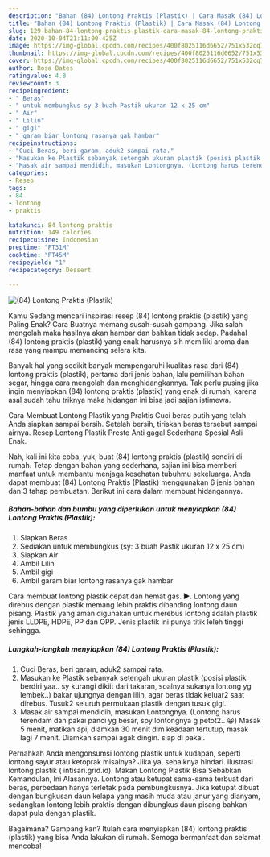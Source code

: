 ```yaml
---
description: "Bahan (84) Lontong Praktis (Plastik) | Cara Masak (84) Lontong Praktis (Plastik) Yang Enak Dan Mudah"
title: "Bahan (84) Lontong Praktis (Plastik) | Cara Masak (84) Lontong Praktis (Plastik) Yang Enak Dan Mudah"
slug: 129-bahan-84-lontong-praktis-plastik-cara-masak-84-lontong-praktis-plastik-yang-enak-dan-mudah
date: 2020-10-04T21:11:00.425Z
image: https://img-global.cpcdn.com/recipes/400f8025116d6652/751x532cq70/84-lontong-praktis-plastik-foto-resep-utama.jpg
thumbnail: https://img-global.cpcdn.com/recipes/400f8025116d6652/751x532cq70/84-lontong-praktis-plastik-foto-resep-utama.jpg
cover: https://img-global.cpcdn.com/recipes/400f8025116d6652/751x532cq70/84-lontong-praktis-plastik-foto-resep-utama.jpg
author: Rosa Bates
ratingvalue: 4.8
reviewcount: 3
recipeingredient:
- " Beras"
- " untuk membungkus sy 3 buah Pastik ukuran 12 x 25 cm"
- " Air"
- " Lilin"
- " gigi"
- " garam biar lontong rasanya gak hambar"
recipeinstructions:
- "Cuci Beras, beri garam, aduk2 sampai rata."
- "Masukan ke Plastik sebanyak setengah ukuran plastik (posisi plastik berdiri yaa.. sy kurangi dikiit dari takaran, soalnya sukanya lontong yg lembek..) bakar ujungnya dengan lilin, agar beras tidak keluar2 saat direbus. Tusuk2 seluruh permukaan plastik dengan tusuk gigi."
- "Masak air sampai mendidih, masukan Lontongnya. (Lontong harus terendam dan pakai panci yg besar, spy lontongnya g petot2.. 😀) Masak 5 menit, matikan api, diamkan 30 menit dlm keadaan tertutup, masak lagi 7 menit. Diamkan sampai agak dingin. siap di pakai."
categories:
- Resep
tags:
- 84
- lontong
- praktis

katakunci: 84 lontong praktis 
nutrition: 149 calories
recipecuisine: Indonesian
preptime: "PT31M"
cooktime: "PT45M"
recipeyield: "1"
recipecategory: Dessert

---
```



![(84) Lontong Praktis (Plastik)](https://img-global.cpcdn.com/recipes/400f8025116d6652/751x532cq70/84-lontong-praktis-plastik-foto-resep-utama.jpg)

Kamu Sedang mencari inspirasi resep (84) lontong praktis (plastik) yang Paling Enak? Cara Buatnya memang susah-susah gampang. Jika salah mengolah maka hasilnya akan hambar dan bahkan tidak sedap. Padahal (84) lontong praktis (plastik) yang enak harusnya sih memiliki aroma dan rasa yang mampu memancing selera kita.

Banyak hal yang sedikit banyak mempengaruhi kualitas rasa dari (84) lontong praktis (plastik), pertama dari jenis bahan, lalu pemilihan bahan segar, hingga cara mengolah dan menghidangkannya. Tak perlu pusing jika ingin menyiapkan (84) lontong praktis (plastik) yang enak di rumah, karena asal sudah tahu triknya maka hidangan ini bisa jadi sajian istimewa.

Cara Membuat Lontong Plastik yang Praktis Cuci beras putih yang telah Anda siapkan sampai bersih. Setelah bersih, tiriskan beras tersebut sampai airnya. Resep Lontong Plastik Presto Anti gagal Sederhana Spesial Asli Enak.


Nah, kali ini kita coba, yuk, buat (84) lontong praktis (plastik) sendiri di rumah. Tetap dengan bahan yang sederhana, sajian ini bisa memberi manfaat untuk membantu menjaga kesehatan tubuhmu sekeluarga. Anda dapat membuat (84) Lontong Praktis (Plastik) menggunakan 6 jenis bahan dan 3 tahap pembuatan. Berikut ini cara dalam membuat hidangannya.

<!--inarticleads1-->

##### Bahan-bahan dan bumbu yang diperlukan untuk menyiapkan (84) Lontong Praktis (Plastik):

1. Siapkan  Beras
1. Sediakan  untuk membungkus (sy: 3 buah Pastik ukuran 12 x 25 cm)
1. Siapkan  Air
1. Ambil  Lilin
1. Ambil  gigi
1. Ambil  garam biar lontong rasanya gak hambar


Cara membuat lontong plastik cepat dan hemat gas. ►. Lontong yang direbus dengan plastik memang lebih praktis dibanding lontong daun pisang. Plastik yang aman digunakan untuk merebus lontong adalah plastik jenis LLDPE, HDPE, PP dan OPP. Jenis plastik ini punya titik leleh tinggi sehingga. 

<!--inarticleads2-->

##### Langkah-langkah menyiapkan (84) Lontong Praktis (Plastik):

1. Cuci Beras, beri garam, aduk2 sampai rata.
1. Masukan ke Plastik sebanyak setengah ukuran plastik (posisi plastik berdiri yaa.. sy kurangi dikiit dari takaran, soalnya sukanya lontong yg lembek..) bakar ujungnya dengan lilin, agar beras tidak keluar2 saat direbus. Tusuk2 seluruh permukaan plastik dengan tusuk gigi.
1. Masak air sampai mendidih, masukan Lontongnya. (Lontong harus terendam dan pakai panci yg besar, spy lontongnya g petot2.. 😀) Masak 5 menit, matikan api, diamkan 30 menit dlm keadaan tertutup, masak lagi 7 menit. Diamkan sampai agak dingin. siap di pakai.


Pernahkah Anda mengonsumsi lontong plastik untuk kudapan, seperti lontong sayur atau ketoprak misalnya? Jika ya, sebaiknya hindari. ilustrasi lontong plastik ( intisari.grid.id). Makan Lontong Plastik Bisa Sebabkan Kemandulan, Ini Alasannya. Lontong atau ketupat sama-sama terbuat dari beras, perbedaan hanya terletak pada pembungkusnya. Jika ketupat dibuat dengan bungkusan daun kelapa yang masih muda atau janur yang dianyam, sedangkan lontong lebih praktis dengan dibungkus daun pisang bahkan dapat pula dengan plastik. 

Bagaimana? Gampang kan? Itulah cara menyiapkan (84) lontong praktis (plastik) yang bisa Anda lakukan di rumah. Semoga bermanfaat dan selamat mencoba!

